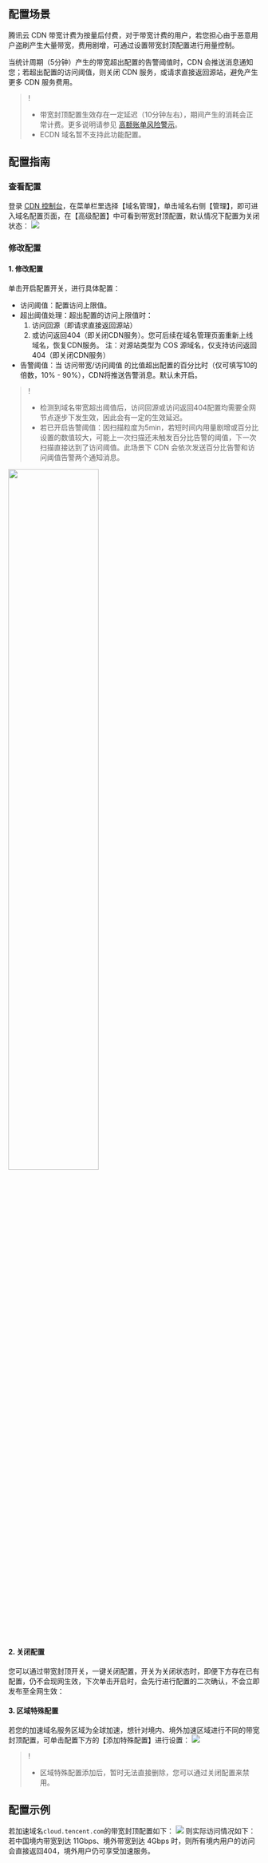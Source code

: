 
## 配置场景

腾讯云 CDN 带宽计费为按量后付费，对于带宽计费的用户，若您担心由于恶意用户盗刷产生大量带宽，费用剧增，可通过设置带宽封顶配置进行用量控制。

当统计周期（5分钟）产生的带宽超出配置的告警阈值时，CDN 会推送消息通知您；若超出配置的访问阈值，则关闭 CDN 服务，或请求直接返回源站，避免产生更多 CDN 服务费用。

>!
>- 带宽封顶配置生效存在一定延迟（10分钟左右），期间产生的消耗会正常计费。更多说明请参见 [高额账单风险警示](https://cloud.tencent.com/document/product/228/51813)。
>- ECDN 域名暂不支持此功能配置。

## 配置指南
### 查看配置
登录 [CDN 控制台](https://console.cloud.tencent.com/cdn)，在菜单栏里选择【域名管理】，单击域名右侧【管理】，即可进入域名配置页面，在【高级配置】中可看到带宽封顶配置，默认情况下配置为关闭状态：
![](https://main.qcloudimg.com/raw/c9e04c0d8d6e248bfa0e0024055ee3de.png)
### 修改配置
#### 1. 修改配置
单击开启配置开关，进行具体配置：

- 访问阈值：配置访问上限值。
- 超出阈值处理：超出配置的访问上限值时：
   1. 访问回源（即请求直接返回源站）
   2. 或访问返回404（即关闭CDN服务）。您可后续在域名管理页面重新上线域名，恢复CDN服务。
    注：对源站类型为 COS 源域名，仅支持访问返回404（即关闭CDN服务）
- 告警阈值：当 访问带宽/访问阈值 的比值超出配置的百分比时（仅可填写10的倍数，10% - 90%），CDN将推送告警消息。默认未开启。

>! 
>- 检测到域名带宽超出阈值后，访问回源或访问返回404配置均需要全网节点逐步下发生效，因此会有一定的生效延迟。
>- 若已开启告警阈值：因扫描粒度为5min，若短时间内用量剧增或百分比设置的数值较大，可能上一次扫描还未触发百分比告警的阈值，下一次扫描直接达到了访问阈值。此场景下 CDN 会依次发送百分比告警和访问阈值告警两个通知消息。

<img src="https://main.qcloudimg.com/raw/d0978322fe6d6c18d0bd9b1f496fcfbf.png" width=60%> </img>

#### 2. 关闭配置
您可以通过带宽封顶开关，一键关闭配置，开关为关闭状态时，即便下方存在已有配置，仍不会现网生效，下次单击开启时，会先行进行配置的二次确认，不会立即发布至全网生效：


#### 3. 区域特殊配置
若您的加速域名服务区域为全球加速，想针对境内、境外加速区域进行不同的带宽封顶配置，可单击配置下方的【添加特殊配置】进行设置：
![](https://main.qcloudimg.com/raw/ee63c14e4bcbd38899e8d9c063499db9.png)

>!
>- 区域特殊配置添加后，暂时无法直接删除，您可以通过关闭配置来禁用。


## 配置示例
若加速域名`cloud.tencent.com`的带宽封顶配置如下：
![](https://main.qcloudimg.com/raw/8e4c74626c0b0f16c786f84944c11429.png)
则实际访问情况如下：
若中国境内带宽到达 11Gbps、境外带宽到达 4Gbps 时，则所有境内用户的访问会直接返回404，境外用户仍可享受加速服务。

